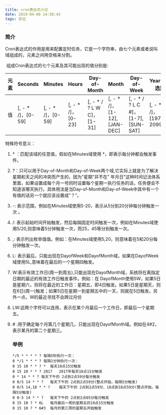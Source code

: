 ```yaml
---
title: cron表达式小记
date: 2019-04-08 14:58:43
tags: 杂记
---
```


### 简介

​     Cron表达式的作用是用来配置定时任务，它是一个字符串，由七个元素或者说叫域组成的，元素之间用空格来分割。

​	组成Cron表达式的七个元素及其可能出现的值分别是:

| 元素 | Seconds           | Minutes           | Hours             | Day-of-Month              | Month                       | Day-of-Week                        | Year(可选)             |
| ---- | ----------------- | ----------------- | ----------------- | ------------------------- | --------------------------- | ---------------------------------- | ---------------------- |
| 值   | [, - * /]，[0-59] | [, - * /]，[0-59] | [, - * /]，[0-23] | [, - * / ? L W C]，[1-31] | [, - * /]，[1-12],[JAN-DEC] | [, - * / ? L C #]，[1-7],[SUN-SAT] | [, - * /]，[1970-2099] |

[^注]: Day-of-week: 1表示星期日，以此类推

特殊符号意义：

1. \* ：匹配该域的任意值，假如在Minutes域使用 *，即表示每分钟都会触发事件。

2. ?：只可以用于Day-of-Month和Day-of-Week两个域,它实际上就是为了解决星期和天之间的冲突而产生的，因为"星期"并不在" 年月日"这种时间记法体系里面，如果设置成每个月一号同时设置每个星期一执行任务的话，任务便会不知道该哪天执行。具体用法是当Day-of-Month和Day-of-Week中其中有一个有值的话另一个就应该设置成"？"。

3. -: 表示范围，例如在Minutes域使用5-20，表示从5分到20分钟每分钟触发一次 。

4. /: 表示起始时间开始触发，然后每隔固定时间触发一次，例如在Minutes域使用5/20,则意味着5分钟触发一次，而25，45等分别触发一次。

5. ,: 表示列出枚举值值。例如：在Minutes域使用5,20，则意味着在5和20分每分钟触发一次。

6. L: 表示最后，只能出现在DayofWeek和DayofMonth域，如果在DayofWeek域使用5L,意味着在最后的一个星期四触发。

7. W:表示有效工作日(周一到周五),只能出现在DayofMonth域，系统将在离指定日期的最近的有效工作日触发事件。例如：在 DayofMonth使用5W，如果5日是星期六，则将在最近的工作日：星期五，即4日触发。如果5日是星期天，则在6日(周一)触发；如果5日在星期一到星期五中的一天，则就在5日触发。另外一点，W的最近寻找不会跨过月份

8. LW:这两个字符可以连用，表示在某个月最后一个工作日，即最后一个星期五。

9. \# :用于确定每个月第几个星期几，只能出现在DayofMonth域。例如在4#2，表示某月的第二个星期三。

   

   ### 举例

   ```CQL
   */5 * * * * ? 每隔5秒执行一次：
   0 */1 * * * ? 每隔1分钟执行一次：
   0 15 10 * * ? *	每天10点15分触发
   0 15 10 * * ? 2017	2017年每天10点15分触发
   0 * 14 * * ?	每天下午的 2点到2点59分每分触发
   0 0/5 14 * * ?	每天下午的 2点到2点59分(整点开始，每隔5分触发)
   0 0/5 14,18 * * ?	每天下午的 2点到2点59分、18点到18点59分(整点开始，每隔5分触发)
   0 0-5 14 * * ?	每天下午的 2点到2点05分每分触发
   0 15 10 ? * 6L	每月最后一周的星期五的10点15分触发
   0 15 10 ? * 6#3	每月的第三周的星期五开始触发
   ```

   







